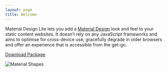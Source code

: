 ```yaml
---
layout: page
title: Welcome
---
```



Material Design Lite lets you add a [Material Design](http://google.com/design/spec) look and feel to your static content websites. It doesn’t rely on any JavaScript frameworks and aims to optimise for cross-device use, gracefully degrade in older browsers and offer an experience that is accessible from the get-go.

<a href="https://github.com/google/material-design-lite/archive/master.zip" class="mdl-download mdl-button mdl-js-button mdl-button--raised mdl-js-ripple-effect">Download Package</a>

<img src="assets/shapes.svg" alt="Material Shapes">
